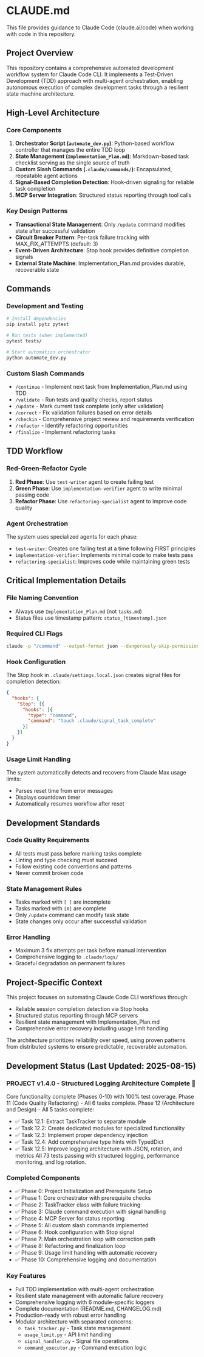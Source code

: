 # CLAUDE.md

This file provides guidance to Claude Code (claude.ai/code) when working with code in this repository.

## Project Overview

This repository contains a comprehensive automated development workflow system for Claude Code CLI. It implements a Test-Driven Development (TDD) approach with multi-agent orchestration, enabling autonomous execution of complex development tasks through a resilient state machine architecture.

## High-Level Architecture

### Core Components

1. **Orchestrator Script (`automate_dev.py`)**: Python-based workflow controller that manages the entire TDD loop
2. **State Management (`Implementation_Plan.md`)**: Markdown-based task checklist serving as the single source of truth
3. **Custom Slash Commands (`.claude/commands/`)**: Encapsulated, repeatable agent actions
4. **Signal-Based Completion Detection**: Hook-driven signaling for reliable task completion
5. **MCP Server Integration**: Structured status reporting through tool calls

### Key Design Patterns

- **Transactional State Management**: Only `/update` command modifies state after successful validation
- **Circuit Breaker Pattern**: Per-task failure tracking with MAX_FIX_ATTEMPTS (default: 3)
- **Event-Driven Architecture**: Stop hook provides definitive completion signals
- **External State Machine**: Implementation_Plan.md provides durable, recoverable state

## Commands

### Development and Testing

```bash
# Install dependencies
pip install pytz pytest

# Run tests (when implemented)
pytest tests/

# Start automation orchestrator
python automate_dev.py
```

### Custom Slash Commands

- `/continue` - Implement next task from Implementation_Plan.md using TDD
- `/validate` - Run tests and quality checks, report status
- `/update` - Mark current task complete (only after validation)
- `/correct` - Fix validation failures based on error details
- `/checkin` - Comprehensive project review and requirements verification
- `/refactor` - Identify refactoring opportunities
- `/finalize` - Implement refactoring tasks

## TDD Workflow

### Red-Green-Refactor Cycle

1. **Red Phase**: Use `test-writer` agent to create failing test
2. **Green Phase**: Use `implementation-verifier` agent to write minimal passing code
3. **Refactor Phase**: Use `refactoring-specialist` agent to improve code quality

### Agent Orchestration

The system uses specialized agents for each phase:
- `test-writer`: Creates one failing test at a time following FIRST principles
- `implementation-verifier`: Implements minimal code to make tests pass
- `refactoring-specialist`: Improves code while maintaining green tests

## Critical Implementation Details

### File Naming Convention
- Always use `Implementation_Plan.md` (not `tasks.md`)
- Status files use timestamp pattern: `status_[timestamp].json`

### Required CLI Flags
```bash
claude -p "/command" --output-format json --dangerously-skip-permissions
```

### Hook Configuration
The Stop hook in `.claude/settings.local.json` creates signal files for completion detection:
```json
{
  "hooks": {
    "Stop": [{
      "hooks": [{
        "type": "command",
        "command": "touch .claude/signal_task_complete"
      }]
    }]
  }
}
```

### Usage Limit Handling
The system automatically detects and recovers from Claude Max usage limits:
- Parses reset time from error messages
- Displays countdown timer
- Automatically resumes workflow after reset

## Development Standards

### Code Quality Requirements
- All tests must pass before marking tasks complete
- Linting and type checking must succeed
- Follow existing code conventions and patterns
- Never commit broken code

### State Management Rules
- Tasks marked with `[ ]` are incomplete
- Tasks marked with `[X]` are complete
- Only `/update` command can modify task state
- State changes only occur after successful validation

### Error Handling
- Maximum 3 fix attempts per task before manual intervention
- Comprehensive logging to `.claude/logs/`
- Graceful degradation on permanent failures

## Project-Specific Context

This project focuses on automating Claude Code CLI workflows through:
- Reliable session completion detection via Stop hooks
- Structured status reporting through MCP servers
- Resilient state management with Implementation_Plan.md
- Comprehensive error recovery including usage limit handling

The architecture prioritizes reliability over speed, using proven patterns from distributed systems to ensure predictable, recoverable automation.

## Development Status (Last Updated: 2025-08-15)

### PROJECT v1.4.0 - Structured Logging Architecture Complete 🚀

Core functionality complete (Phases 0-10) with 100% test coverage.
Phase 11 (Code Quality Refactoring) - All 6 tasks complete.
Phase 12 (Architecture and Design) - All 5 tasks complete:
  - ✅ Task 12.1: Extract TaskTracker to separate module
  - ✅ Task 12.2: Create dedicated modules for specialized functionality
  - ✅ Task 12.3: Implement proper dependency injection
  - ✅ Task 12.4: Add comprehensive type hints with TypedDict
  - ✅ Task 12.5: Improve logging architecture with JSON, rotation, and metrics
All 73 tests passing with structured logging, performance monitoring, and log rotation.

### Completed Components
- ✅ Phase 0: Project Initialization and Prerequisite Setup
- ✅ Phase 1: Core orchestrator with prerequisite checks
- ✅ Phase 2: TaskTracker class with failure tracking
- ✅ Phase 3: Claude command execution with signal handling
- ✅ Phase 4: MCP Server for status reporting
- ✅ Phase 5: All custom slash commands implemented
- ✅ Phase 6: Hook configuration with Stop signal
- ✅ Phase 7: Main orchestration loop with correction path
- ✅ Phase 8: Refactoring and finalization loop
- ✅ Phase 9: Usage limit handling with automatic recovery
- ✅ Phase 10: Comprehensive logging and documentation

### Key Features
- Full TDD implementation with multi-agent orchestration
- Resilient state management with automatic failure recovery
- Comprehensive logging with 6 module-specific loggers
- Complete documentation (README.md, CHANGELOG.md)
- Production-ready with robust error handling
- Modular architecture with separated concerns:
  - `task_tracker.py` - Task state management
  - `usage_limit.py` - API limit handling
  - `signal_handler.py` - Signal file operations
  - `command_executor.py` - Command execution logic